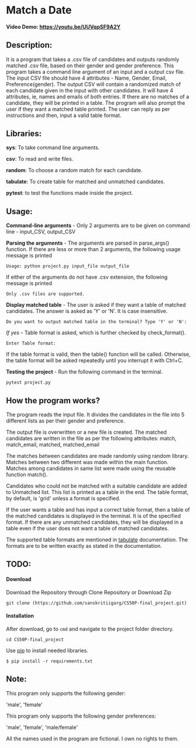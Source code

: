 # Match a Date
#### Video Demo: <https://youtu.be/UUVqpSF9A2Y>

## Description:
 It is a program that takes a .csv file of candidates and outputs randomly matched .csv file, based on their gender and gender preference.
This program takes a command line argument of an input and a output csv file. 
The input CSV file should have 4 attributes - Name, Gender, Email, Preference(gender). 
The output CSV will contain a randomized match of each candidate given in the input with other candidates. It will have 4 attributes, ie, names and emails of both entries.
If there are no matches of a candidate, they will be printed in a table.
The program will also prompt the user if they want a matched table printed. The user can reply as per instructions and then, input a valid table format.

## Libraries:
**sys**: To take command line arguments.

**csv**: To read and write files.

**random**: To choose a random match for each candidate.

**tabulate**: To create table for matched and unmatched candidates.

**pytest**: to test the functions made inside the project.

## Usage:
**Command-line arguments** - Only 2 arguments are to be given on command line - input_CSV, output_CSV

**Parsing the arguments** - The arguments are parsed in parse_args() function. If there are less or more than 2 arguments, the following usage message is printed

    Usage: python project.py input_file output_file
    
  If either of the arguments do not have .csv extension, the following message is printed
  
    Only .csv files are supported.

**Display matched table** - The user is asked if they want a table of matched candidates. The answer is asked as 'Y' or 'N'. It is case insensitive.

    Do you want to output matched table in the terminal? Type 'Y' or 'N': 

  *If yes* - Table format is asked, which is further checked by check_format().

    Enter Table format: 

  If the table format is valid, then the table() function will be called. Otherwise, the table format will be asked repeatedly until you interrupt it with Ctrl+C.

**Testing the project** - Run the following command in the terminal.

    pytest project.py

## How the program works?
The program reads the input file. It divides the candidates in the file into 5 different lists as per their gender and preference.

The output file is overwritten or a new file is created. The matched candidates are written in the file as per the following attributes: 
  match, match_email, matched, matched_email

The matches between candidates are made randomly using random library. Matches between two different was made within the main function. Matches among candidates in same list were made using the reusable function match(). 

Candidates who could not be matched with a suitable candidate are added to Unmatched list. This list is printed as a table in the end. The table format, by default, is 'grid' unless a format is specified.

If the user wants a table and has input a correct table format, then a table of the matched candidates is displayed in the terminal. It is of the specified format. If there are any unmatched candidates, they will be displayed in a table even if the user does not want a table of matched candidates.

The supported table formats are mentioned in [tabulate](https://pypi.org/project/tabulate/) documentation. The formats are to be written exactly as stated in the documentation.

## TODO:
#### Download
Download the Repository through Clone Repository or Download Zip
```
git clone (https://github.com/sanskritiigarg/CS50P-final_project.git)
```
#### Installation
After download, go to `cmd` and navigate to the project folder directory.
```
cd CS50P-final_project
``` 
Use [pip](https://pip.pypa.io/en/stable/) to install needed libraries.
```
$ pip install -r requirements.txt
```

## Note:
This program only supports the following gender:

'male',
'female'

This program only supports the following gender preferences:

'male',
'female',
'male/female'

All the names used in the program are fictional. I own no rights to them.
